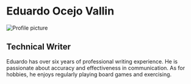 # Eduardo Ocejo Vallin

![Profile picture](https://ca.slack-edge.com/T024QJSEN-UNZPBCPAN-f2c96168c394-512)

## Technical Writer

Eduardo has over six years of professional writing experience. He is passionate about accuracy and effectiveness in communication. As for hobbies, he enjoys regularly playing board games and exercising.
